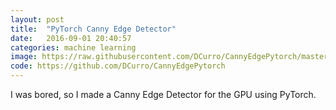 ```yaml
---
layout: post
title:  "PyTorch Canny Edge Detector"
date:   2016-09-01 20:40:57
categories: machine learning
image: https://raw.githubusercontent.com/DCurro/CannyEdgePytorch/master/final.png
code: https://github.com/DCurro/CannyEdgePytorch
---
```

I was bored, so I made a Canny Edge Detector for the GPU using PyTorch.
